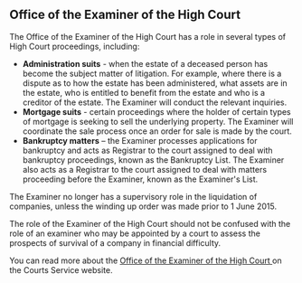 ##  Office of the Examiner of the High Court

The Office of the Examiner of the High Court has a role in several types of
High Court proceedings, including:

  * **Administration suits** \- when the estate of a deceased person has become the subject matter of litigation. For example, where there is a dispute as to how the estate has been administered, what assets are in the estate, who is entitled to benefit from the estate and who is a creditor of the estate. The Examiner will conduct the relevant inquiries. 
  * **Mortgage suits** \- certain proceedings where the holder of certain types of mortgage is seeking to sell the underlying property. The Examiner will coordinate the sale process once an order for sale is made by the court. 
  * **Bankruptcy matters** – the Examiner processes applications for bankruptcy and acts as Registrar to the court assigned to deal with bankruptcy proceedings, known as the Bankruptcy List. The Examiner also acts as a Registrar to the court assigned to deal with matters proceeding before the Examiner, known as the Examiner's List. 

The Examiner no longer has a supervisory role in the liquidation of companies,
unless the winding up order was made prior to 1 June 2015.

The role of the Examiner of the High Court should not be confused with the
role of an examiner who may be appointed by a court to assess the prospects of
survival of a company in financial difficulty.

You can read more about the [ Office of the Examiner of the High Court
](https://www.courts.ie/office-examiner-high-court) on the Courts Service
website.
